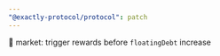 ```yaml
---
"@exactly-protocol/protocol": patch
---
```


🐛 market: trigger rewards before `floatingDebt` increase
